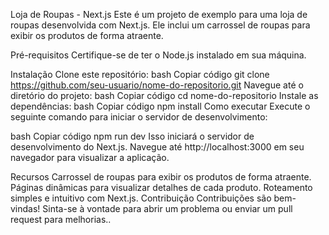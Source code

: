 Loja de Roupas - Next.js
Este é um projeto de exemplo para uma loja de roupas desenvolvida com Next.js. Ele inclui um carrossel de roupas para exibir os produtos de forma atraente.

Pré-requisitos
Certifique-se de ter o Node.js instalado em sua máquina.

Instalação
Clone este repositório:
bash
Copiar código
git clone https://github.com/seu-usuario/nome-do-repositorio.git
Navegue até o diretório do projeto:
bash
Copiar código
cd nome-do-repositorio
Instale as dependências:
bash
Copiar código
npm install
Como executar
Execute o seguinte comando para iniciar o servidor de desenvolvimento:

bash
Copiar código
npm run dev
Isso iniciará o servidor de desenvolvimento do Next.js. Navegue até http://localhost:3000 em seu navegador para visualizar a aplicação.

Recursos
Carrossel de roupas para exibir os produtos de forma atraente.
Páginas dinâmicas para visualizar detalhes de cada produto.
Roteamento simples e intuitivo com Next.js.
Contribuição
Contribuições são bem-vindas! Sinta-se à vontade para abrir um problema ou enviar um pull request para melhorias..
